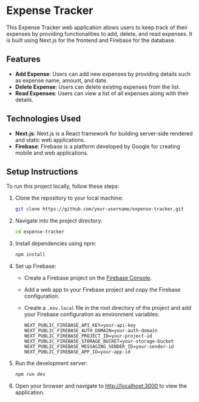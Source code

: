 
# Expense Tracker

This Expense Tracker web application allows users to keep track of their expenses by providing functionalities to add, delete, and read expenses. It is built using Next.js for the frontend and Firebase for the database.

## Features

- **Add Expense**: Users can add new expenses by providing details such as expense name, amount, and date.
- **Delete Expense**: Users can delete existing expenses from the list.
- **Read Expenses**: Users can view a list of all expenses along with their details.

## Technologies Used

- **Next.js**: Next.js is a React framework for building server-side rendered and static web applications.
- **Firebase**: Firebase is a platform developed by Google for creating mobile and web applications.

## Setup Instructions

To run this project locally, follow these steps:

1. Clone the repository to your local machine:

   ```bash
   git clone https://github.com/your-username/expense-tracker.git
   ```

2. Navigate into the project directory:

   ```bash
   cd expense-tracker
   ```

3. Install dependencies using npm:

   ```bash
   npm install
   ```

4. Set up Firebase:

   - Create a Firebase project on the [Firebase Console](https://console.firebase.google.com/).
   - Add a web app to your Firebase project and copy the Firebase configuration.
   - Create a `.env.local` file in the root directory of the project and add your Firebase configuration as environment variables:

     ```plaintext
     NEXT_PUBLIC_FIREBASE_API_KEY=your-api-key
     NEXT_PUBLIC_FIREBASE_AUTH_DOMAIN=your-auth-domain
     NEXT_PUBLIC_FIREBASE_PROJECT_ID=your-project-id
     NEXT_PUBLIC_FIREBASE_STORAGE_BUCKET=your-storage-bucket
     NEXT_PUBLIC_FIREBASE_MESSAGING_SENDER_ID=your-sender-id
     NEXT_PUBLIC_FIREBASE_APP_ID=your-app-id
     ```

5. Run the development server:

   ```bash
   npm run dev
   ```

6. Open your browser and navigate to [http://localhost:3000](http://localhost:3000) to view the application.

